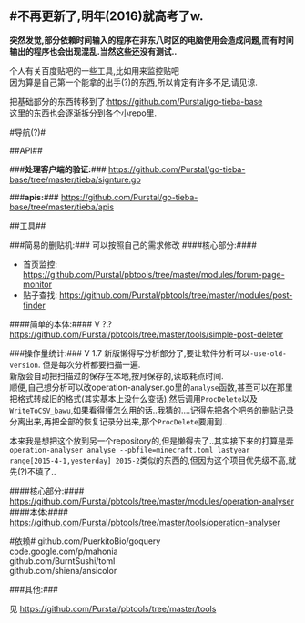 #不再更新了,明年(2016)就高考了w.
---

**突然发觉,部分依赖时间输入的程序在非东八时区的电脑使用会造成问题,而有时间输出的程序也会出现混乱.当然这些还没有测试..**

个人有关百度贴吧的一些工具,比如用来监控贴吧<br/>
因为算是自己第一个能拿的出手(?)的东西,所以肯定有许多不足,请见谅.<br/>

把基础部分的东西转移到了:https://github.com/Purstal/go-tieba-base <br/>
这里的东西也会逐渐拆分到各个小repo里.

#导航(?)#

##API##

###**处理客户端的验证:**###
https://github.com/Purstal/go-tieba-base/tree/master/tieba/signture.go

###**apis:**###
https://github.com/Purstal/go-tieba-base/tree/master/tieba/apis


##工具##

###简易的删贴机:###
可以按照自己的需求修改
####核心部分:####
* 首页监控:
https://github.com/Purstal/pbtools/tree/master/modules/forum-page-monitor
* 贴子查找:
https://github.com/Purstal/pbtools/tree/master/modules/post-finder

####简单的本体:####
V ?.?
https://github.com/Purstal/pbtools/tree/master/tools/simple-post-deleter

###操作量统计:###
V 1.7
新版懒得写分析部分了,要让软件分析可以`-use-old-version`.
但是每次分析都要扫描一遍.<br/>
新版会自动把扫描过的保存在本地,按月保存的,读取耗点时间.<br/>
顺便,自己想分析可以改operation-analyser.go里的`analyse`函数,甚至可以在那里把格式转成旧的格式(其实基本上没什么变话),然后调用`ProcDelete`以及`WriteToCSV_bawu`,如果看得懂怎么用的话..我猜的....记得先把各个吧务的删贴记录分离出来,再把全部的恢复记录分出来,那个`ProcDelete`要用到..

本来我是想把这个放到另一个repository的,但是懒得去了..其实接下来的打算是弄`operation-analyser analyse --pbfile=minecraft.toml lastyear range[2015-4-1,yesterday] 2015-2`类似的东西的,但因为这个项目优先级不高,就先(?)不填了..

####核心部分:####
https://github.com/Purstal/pbtools/tree/master/modules/operation-analyser
####本体:####
https://github.com/Purstal/pbtools/tree/master/tools/operation-analyser

#依赖#
github.com/PuerkitoBio/goquery<br/>
code.google.com/p/mahonia<br/>
github.com/BurntSushi/toml<br/>
github.com/shiena/ansicolor<br/>

###其他:###

见 https://github.com/Purstal/pbtools/tree/master/tools




<!--5YWU5a2Q5oiR5Zac5qyi5L2gIQ==-->